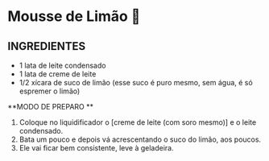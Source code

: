 #                    Mousse de Limão :lemon:

## INGREDIENTES

- 1 lata de leite condensado
- 1 lata de creme de leite
- 1/2 xícara de suco de limão (esse suco é puro mesmo, sem água, é só espremer o limão)

**MODO DE PREPARO **

1. Coloque no liquidificador o [creme de leite (com soro mesmo)] e o leite condensado.
2. Bata um pouco e depois vá acrescentando o suco do limão, aos poucos.
3. Ele vai ficar bem consistente, leve à geladeira.
